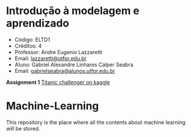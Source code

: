 # Introdução à modelagem e aprendizado
- Código: ELTD1
- Créditos: 4
- Professor: Andre Eugenio Lazzaretti
- Email: lazzaretti@utfpr.edu.br
- Aluno: Gabriel Alexandre Linhares Calper Seabra
- Email: gabrielseabra@alunos.utfpr.edu.br

<b>Assignment 1</b> <a href="https://github.com/Calperxd/Machine-Learning/tree/main/Assetment1">Titanic challenger on kaggle</a> 

# Machine-Learning
This repository is the place where all the contents about machine learning will be stored.

